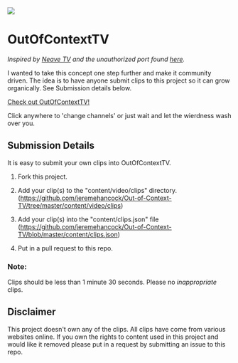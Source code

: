 <img src="https://raw.githubusercontent.com/jeremehancock/Out-of-Context-TV/master/content/images/outofcontext-updated.png"/>

# OutOfContextTV

<i>Inspired by [Neave TV](https://neave.tv) and the unauthorized port found [here](https://github.com/Fortyseven/ChannelSurf).</i>

I wanted to take this concept one step further and make it community driven. The idea is to have anyone submit clips to this project so it can grow organically. See Submission details below.

[Check out OutOfContextTV!](https://outofcontext.dumbprojects.com)

Click anywhere to 'change channels' or just wait and let the wierdness wash over you.

## Submission Details

It is easy to submit your own clips into OutOfContextTV.

1. Fork this project.

2. Add your clip(s) to the "content/video/clips" directory. (https://github.com/jeremehancock/Out-of-Context-TV/tree/master/content/video/clips)

3. Add your clip(s) into the "content/clips.json" file (https://github.com/jeremehancock/Out-of-Context-TV/blob/master/content/clips.json)

4. Put in a pull request to this repo.

### Note:

Clips should be less than 1 minute 30 seconds. Please no <i>inappropriate</i> clips.

## Disclaimer

This project doesn't own any of the clips. All clips have come from various websites online. If you own the rights to content used in this project and would like it removed please put in a request by submitting an issue to this repo.
